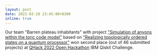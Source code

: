 ```yaml
---
layout: post
date: 2022-03-28 23:45:00+0300
inline: true
---
```


Our team "Barren plateau inhabitants" with project ["Simulation of anyons within the toric code model"](https://github.com/XanaduAI/QHack/issues/107) based on ["Realizing topologically ordered states on a quantum processor"](https://arxiv.org/abs/2104.01180) won second place (out of 46 submitted projects) at [QHack 2022 Open Hackathon](https://medium.com/xanaduai/qhack-2022-cb5ad92573e2) IBM Qiskit Challenge.
